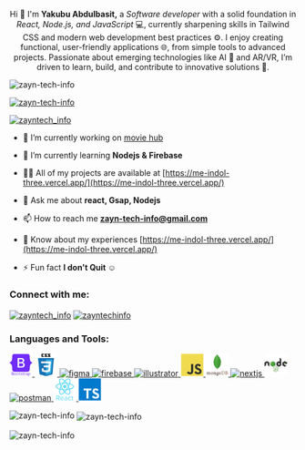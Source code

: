<p align="center">Hi 👋 I'm <b>Yakubu Abdulbasit,</b> a <i>Software developer</i> with a solid foundation in <i>React, Node.js, and JavaScript</i> 💻, currently sharpening skills in Tailwind CSS and modern web development best practices ⚙. I enjoy creating functional, user-friendly applications 🌐, from simple tools to advanced projects. Passionate about emerging technologies like AI 🤖 and AR/VR, I’m driven to learn, build, and contribute to innovative solutions 🚀.</p>

<p align="left"> <img src="https://komarev.com/ghpvc/?username=zayn-tech-info&label=Profile%20views&color=0e75b6&style=flat" alt="zayn-tech-info" /> </p>

<p align="left"> <a href="https://github.com/ryo-ma/github-profile-trophy"><img src="https://github-profile-trophy.vercel.app/?username=zayn-tech-info" alt="zayn-tech-info" /></a> </p>

<p align="left"> <a href="https://twitter.com/zayntech_info" target="blank"><img src="https://img.shields.io/twitter/follow/zayntech_info?logo=twitter&style=for-the-badge" alt="zayntech_info" /></a> </p>

- 🔭 I’m currently working on [movie hub](https://zayn-movie-hub.vercel.app/)

- 🌱 I’m currently learning **Nodejs & Firebase**

- 👨‍💻 All of my projects are available at [https://me-indol-three.vercel.app/](https://me-indol-three.vercel.app/)

- 💬 Ask me about **react, Gsap, Nodejs**

- 📫 How to reach me **zayn-tech-info@gmail.com**

- 📄 Know about my experiences [https://me-indol-three.vercel.app/](https://me-indol-three.vercel.app/)

- ⚡ Fun fact **I don't Quit ☺**

<h3 align="left">Connect with me:</h3>
<p align="left">
<a href="https://twitter.com/zayntech_info" target="blank"><img align="center" src="https://raw.githubusercontent.com/rahuldkjain/github-profile-readme-generator/master/src/images/icons/Social/twitter.svg" alt="zayntech_info" height="30" width="40" /></a>
<a href="https://linkedin.com/in/zayntechinfo" target="blank"><img align="center" src="https://raw.githubusercontent.com/rahuldkjain/github-profile-readme-generator/master/src/images/icons/Social/linked-in-alt.svg" alt="zayntechinfo" height="30" width="40" /></a>
</p>

<h3 align="left">Languages and Tools:</h3>
<p align="left"> <a href="https://getbootstrap.com" target="_blank" rel="noreferrer"> <img src="https://raw.githubusercontent.com/devicons/devicon/master/icons/bootstrap/bootstrap-plain-wordmark.svg" alt="bootstrap" width="40" height="40"/> </a> <a href="https://www.w3schools.com/css/" target="_blank" rel="noreferrer"> <img src="https://raw.githubusercontent.com/devicons/devicon/master/icons/css3/css3-original-wordmark.svg" alt="css3" width="40" height="40"/> </a> <a href="https://www.figma.com/" target="_blank" rel="noreferrer"> <img src="https://www.vectorlogo.zone/logos/figma/figma-icon.svg" alt="figma" width="40" height="40"/> </a> <a href="https://firebase.google.com/" target="_blank" rel="noreferrer"> <img src="https://www.vectorlogo.zone/logos/firebase/firebase-icon.svg" alt="firebase" width="40" height="40"/> </a> <a href="https://www.adobe.com/in/products/illustrator.html" target="_blank" rel="noreferrer"> <img src="https://www.vectorlogo.zone/logos/adobe_illustrator/adobe_illustrator-icon.svg" alt="illustrator" width="40" height="40"/> </a> <a href="https://developer.mozilla.org/en-US/docs/Web/JavaScript" target="_blank" rel="noreferrer"> <img src="https://raw.githubusercontent.com/devicons/devicon/master/icons/javascript/javascript-original.svg" alt="javascript" width="40" height="40"/> </a> <a href="https://www.mongodb.com/" target="_blank" rel="noreferrer"> <img src="https://raw.githubusercontent.com/devicons/devicon/master/icons/mongodb/mongodb-original-wordmark.svg" alt="mongodb" width="40" height="40"/> </a> <a href="https://nextjs.org/" target="_blank" rel="noreferrer"> <img src="https://cdn.worldvectorlogo.com/logos/nextjs-2.svg" alt="nextjs" width="40" height="40"/> </a> <a href="https://nodejs.org" target="_blank" rel="noreferrer"> <img src="https://raw.githubusercontent.com/devicons/devicon/master/icons/nodejs/nodejs-original-wordmark.svg" alt="nodejs" width="40" height="40"/> </a> <a href="https://postman.com" target="_blank" rel="noreferrer"> <img src="https://www.vectorlogo.zone/logos/getpostman/getpostman-icon.svg" alt="postman" width="40" height="40"/> </a> <a href="https://reactjs.org/" target="_blank" rel="noreferrer"> <img src="https://raw.githubusercontent.com/devicons/devicon/master/icons/react/react-original-wordmark.svg" alt="react" width="40" height="40"/> </a> <a href="https://www.typescriptlang.org/" target="_blank" rel="noreferrer"> <img src="https://raw.githubusercontent.com/devicons/devicon/master/icons/typescript/typescript-original.svg" alt="typescript" width="40" height="40"/> </a> </p>

<p><img align="left" src="https://github-readme-stats.vercel.app/api/top-langs?username=zayn-tech-info&show_icons=true&locale=en&layout=compact" alt="zayn-tech-info" /></p>

<p>&nbsp;<img align="center" src="https://github-readme-stats.vercel.app/api?username=zayn-tech-info&show_icons=true&locale=en" alt="zayn-tech-info" /></p>

<p><img align="center" src="https://github-readme-streak-stats.herokuapp.com/?user=zayn-tech-info&" alt="zayn-tech-info" /></p>

